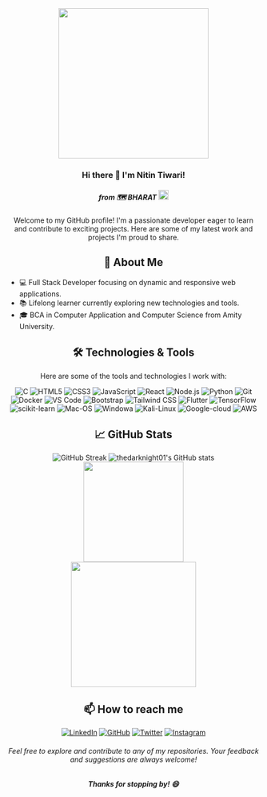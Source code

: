 

<!--
**thedarknight01/thedarknight01** is a ✨ _special_ ✨ repository because its `README.md` (this file) appears on your GitHub profile.

Here are some ideas to get you started:

- 🔭 I’m currently working on ...
- 🌱 I’m currently learning ...
- 👯 I’m looking to collaborate on ...
- 🤔 I’m looking for help with ...
- 💬 Ask me about ...
- 📫 How to reach me: ...
- 😄 Pronouns: ...
- ⚡ Fun fact: ...
-->
 
<div align="center">
<img src= "https://media.giphy.com/media/v1.Y2lkPTc5MGI3NjExZDBlenJtYTZiY3RucnM2ZzdjZ3F1dGFpY3JxcGM4eHVncjd0dHY5cCZlcD12MV9pbnRlcm5hbF9naWZfYnlfaWQmY3Q9Zw/2IudUHdI075HL02Pkk/giphy.gif" height="300px">
 
### Hi there 👋 I'm Nitin Tiwari!
##### from 🗺️ BHARAT <img src="https://media.giphy.com/media/v1.Y2lkPTc5MGI3NjExNnF1NGh2bTQ2OHB4c2w1ejkybDRnaXlwbjh2Zm1oYmliN203OWFuMCZlcD12MV9pbnRlcm5hbF9naWZfYnlfaWQmY3Q9cw/3ko3ZmwnSOpPmPkBsb/giphy.gif" height="20px" width="20px">

Welcome to my GitHub profile! I'm a passionate developer eager to learn and contribute to exciting projects. Here are some of my latest work and projects I'm proud to share.

## 🚀 About Me
<UL align="left">
<li>💻 Full Stack Developer focusing on dynamic and responsive web applications.</li>
<li> 📚 Lifelong learner currently exploring new technologies and tools.</li>
<li> 🎓 BCA in Computer Application and Computer Science from Amity University.</li>
</UL>

## 🛠️ Technologies & Tools

Here are some of the tools and technologies I work with:

![C](https://img.shields.io/badge/C-6B478E?style=flat-square&logo=c&logoColor=white) 
![HTML5](https://img.shields.io/badge/-HTML5-E34F26?style=flat-square&logo=html5&logoColor=white)
![CSS3](https://img.shields.io/badge/-CSS3-1572B6?style=flat-square&logo=css3)
![JavaScript](https://img.shields.io/badge/-JavaScript-F7DF1E?style=flat-square&logo=javascript&logoColor=black)
![React](https://img.shields.io/badge/-React-61DAFB?style=flat-square&logo=react&logoColor=black)
![Node.js](https://img.shields.io/badge/-Node.js-339933?style=flat-square&logo=node.js&logoColor=white)
![Python](https://img.shields.io/badge/-Python-3776AB?style=flat-square&logo=python&logoColor=white)
![Git](https://img.shields.io/badge/-Git-F05032?style=flat-square&logo=git&logoColor=white)
![Docker](https://img.shields.io/badge/-Docker-2496ED?style=flat-square&logo=docker&logoColor=white)
![VS Code](https://img.shields.io/badge/-VS%20Code-007ACC?style=flat-square&logo=visual-studio-code&logoColor=white)
![Bootstrap](https://img.shields.io/badge/-Bootstrap-563D7C?style=flat-square&logo=bootstrap&logoColor=white)
![Tailwind CSS](https://img.shields.io/badge/-Tailwind%20CSS-38B2AC?style=flat-square&logo=tailwind-css&logoColor=white)
![Flutter](https://img.shields.io/badge/-Flutter-02569B?style=flat-square&logo=flutter&logoColor=white)
![TensorFlow](https://img.shields.io/badge/-TensorFlow-FF6F00?style=flat-square&logo=tensorflow&logoColor=white)
![scikit-learn](https://img.shields.io/badge/-scikit--learn-F7931E?style=flat-square&logo=scikit-learn&logoColor=white)
![Mac-OS](https://img.shields.io/badge/MAC%20OS%20-949494?style=flat-square&logo=macos&logoColor=white)
![Windowa](https://img.shields.io/badge/Windows%20-1564B2?style=flat-square&logo=windows&logoColor=white) 
![Kali-Linux](https://img.shields.io/badge/Kali%20Linux%20%20-CB6651?style=flat-square&logo=kalilinux&logoColor=white)
![Google-cloud](https://img.shields.io/badge/Google%20Cloud%20-FFE084?style=flat-square&logo=google%20cloud&logoColor=white)
![AWS](https://img.shields.io/badge/AWS%20-E5C976?style=flat-square&logo=Amazon&logoColor=white)



## 📈 GitHub Stats
<div>
 
![GitHub Streak](https://github-readme-streak-stats.herokuapp.com/?user=thedarknight01&theme=radical)
![thedarknight01's GitHub stats](https://github-readme-stats.vercel.app/api?username=thedarknight01&show_icons=true&theme=dark&count_private=true&cache_seconds=1800)
<img src="https://github-readme-stats.vercel.app/api/top-langs?username=thedarknight01&show_icons=true&locale=en&layout=compact&theme=radical&disable_animations=true" height="200px"><br>
<img src="https://github-profile-trophy.vercel.app/?username=thedarknight01&row=2&column=3&theme=gruvbox" height="250px">
</div>

## 📫 How to reach me

[![LinkedIn](https://img.shields.io/badge/-LinkedIn-0077B5?style=flat-square&logo=linkedin&logoColor=white)](https://www.linkedin.com/in/nitin-tiwari4/) [![GitHub](https://img.shields.io/badge/-GitHub-181717?style=flat-square&logo=github&logoColor=white)](https://github.com/thedarknight01) [![Twitter](https://img.shields.io/badge/-Twitter-1DA1F2?style=flat-square&logo=twitter&logoColor=white)](https://x.com/kratos1051) [![Instagram](https://img.shields.io/badge/-Instagram-E4405F?style=flat-square&logo=instagram&logoColor=white)](https://www.instagram.com/skyy_sooon)


###### Feel free to explore and contribute to any of my repositories. Your feedback and suggestions are always welcome!

##### Thanks for stopping by! 😄
<div>

